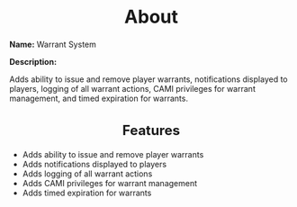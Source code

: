 <h1 style="text-align:center; font-size:2rem; font-weight:bold;">About</h1>

**Name:**
Warrant System

**Description:**

Adds ability to issue and remove player warrants, notifications displayed to players, logging of all warrant actions, CAMI privileges for warrant management, and timed expiration for warrants.

<h2 style="text-align:center; font-size:1.5rem; font-weight:bold;">Features</h2>

- Adds ability to issue and remove player warrants
- Adds notifications displayed to players
- Adds logging of all warrant actions
- Adds CAMI privileges for warrant management
- Adds timed expiration for warrants

